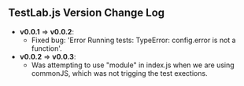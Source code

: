 ## TestLab.js Version Change Log

* __v0.0.1__ => __v0.0.2__:
    * Fixed bug: 'Error Running tests: TypeError: config.error is not a function'.
* __v0.0.2__ => __v0.0.3__:
    * Was attempting to use "module" in index.js when we are using commonJS, which was not trigging the test exections.